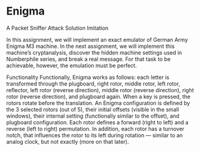 # Enigma
A Packet Sniffer Attack Solution Imitation

In this assignment, we will implement an exact emulator of German Army Enigma M3 machine. In the next assignment,
we will implement this machine’s cryptanalysis, discover the
hidden machine settings used in Numberphile series, and break a real message. For that task
to be achievable, however, the emulation must be perfect.

Functionality
Functionally, Enigma works as follows: each letter is transformed through the plugboard,
right rotor, middle rotor, left rotor, reflector, left rotor (reverse direction), middle rotor (reverse direction),
right rotor (reverse direction), and plugboard again. When a key is pressed,
the rotors rotate before the translation.
An Enigma configuration is defined by the 3 selected rotors (out of 5), their initial offsets (visible in the small windows),
their internal setting (functionally similar to the offset), and plugboard configuration.
Each rotor defines a forward (right to left) and a reverse (left to right) permutation. In addition, 
each rotor has a turnover notch, that influences the rotor to its left during rotation —
similar to an analog clock, but not exactly (more on that later).
